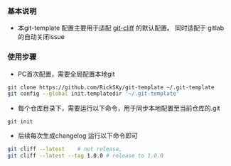 ### 基本说明
* 本git-template 配置主要用于适配 [git-cliff](https://github.com/orhun/git-cliff) 的默认配置。 同时适配于 gitlab 的自动关闭issue

### 使用步骤
* PC首次配置，需要全局配置本地git
```bash
git clone https://github.com/RickSKy/git-template ~/.git-template
git config --global init.templatedir '~/.git-template'
```
* 每个仓库目录下，需要运行以下命令，用于同步本地配置至当前仓库的.git
```
git init
```
* 后续每次生成changelog 运行以下命令即可
```bash 
git cliff --latest    # not release, 
git cliff --latest --tag 1.0.0 # release to 1.0.0
```


